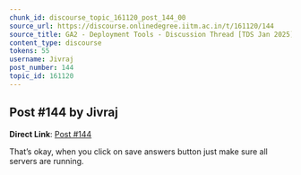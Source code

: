 ```yaml
---
chunk_id: discourse_topic_161120_post_144_00
source_url: https://discourse.onlinedegree.iitm.ac.in/t/161120/144
source_title: GA2 - Deployment Tools - Discussion Thread [TDS Jan 2025]
content_type: discourse
tokens: 55
username: Jivraj
post_number: 144
topic_id: 161120
---
```


## Post #144 by Jivraj

**Direct Link**: [Post #144](https://discourse.onlinedegree.iitm.ac.in/t/161120/144)

That’s okay, when you click on save answers button just make sure all servers are running.
